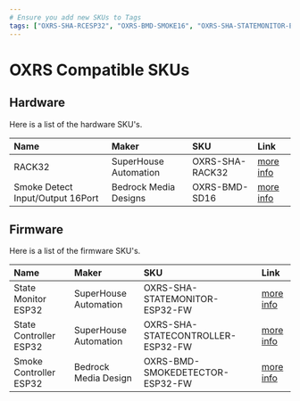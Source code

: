 ```yaml
---
# Ensure you add new SKUs to Tags
tags: ["OXRS-SHA-RCESP32", "OXRS-BMD-SMOKE16", "OXRS-SHA-STATEMONITOR-ESP32-FW"]
---
```

# OXRS Compatible SKUs

## Hardware

Here is a list of the hardware SKU's.

|Name      |Maker    |SKU                             |Link                     |
|:-------- |:--------|:-------------------------------|:------------------------|
|RACK32 | SuperHouse Automation | OXRS-SHA-RACK32 | [more info](/docs/hardware/controllers/rack32.html) |
|Smoke Detect Input/Output 16Port | Bedrock Media Designs | OXRS-BMD-SD16| [more info](/docs/hardware/input-output-devices/universal-input-output-uio-16port.html) |


## Firmware

Here is a list of the firmware SKU's.

|Name      |Maker    |SKU                             |Link                     |
|:-------- |:--------|:-------------------------------|:------------------------|
|State Monitor ESP32 | SuperHouse Automation | OXRS-SHA-STATEMONITOR-ESP32-FW| [more info](/docs/firmware/state-monitor-esp32.html) |
|State Controller ESP32 | SuperHouse Automation | OXRS-SHA-STATECONTROLLER-ESP32-FW| [more info](/docs/firmware/state-controller-esp32.html) |
|Smoke Controller ESP32 | Bedrock Media Design | OXRS-BMD-SMOKEDETECTOR-ESP32-FW| [more info](/docs/firmware/smokedetector-esp32.html) |
